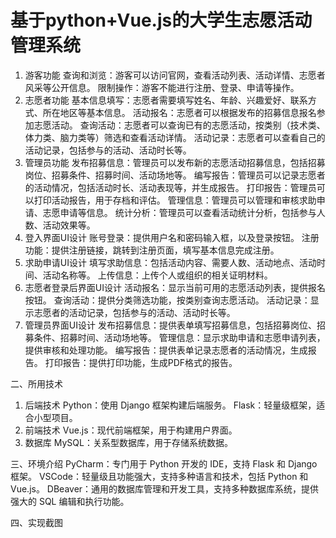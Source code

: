 # 基于python+Vue.js的大学生志愿活动管理系统
1. 游客功能
查询和浏览：游客可以访问官网，查看活动列表、活动详情、志愿者风采等公开信息。
限制操作：游客不能进行注册、登录、申请等操作。
2. 志愿者功能
基本信息填写：志愿者需要填写姓名、年龄、兴趣爱好、联系方式、所在地区等基本信息。
活动报名：志愿者可以根据发布的招募信息报名参加志愿活动。
查询活动：志愿者可以查询已有的志愿活动，按类别（技术类、体力类、脑力类等）筛选和查看活动详情。
活动记录：志愿者可以查看自己的活动记录，包括参与的活动、活动时长等。
3. 管理员功能
发布招募信息：管理员可以发布新的志愿活动招募信息，包括招募岗位、招募条件、招募时间、活动场地等。
编写报告：管理员可以记录志愿者的活动情况，包括活动时长、活动表现等，并生成报告。
打印报告：管理员可以打印活动报告，用于存档和评估。
管理信息：管理员可以管理和审核求助申请、志愿申请等信息。
统计分析：管理员可以查看活动统计分析，包括参与人数、活动效果等。
4. 登入界面UI设计
账号登录：提供用户名和密码输入框，以及登录按钮。
注册功能：提供注册链接，跳转到注册页面，填写基本信息完成注册。
5. 求助申请UI设计
填写求助信息：包括活动内容、需要人数、活动地点、活动时间、活动名称等。
上传信息：上传个人或组织的相关证明材料。
6. 志愿者登录后界面UI设计
活动报名：显示当前可用的志愿活动列表，提供报名按钮。
查询活动：提供分类筛选功能，按类别查询志愿活动。
活动记录：显示志愿者的活动记录，包括参与的活动、活动时长等。
7. 管理员界面UI设计
发布招募信息：提供表单填写招募信息，包括招募岗位、招募条件、招募时间、活动场地等。
管理信息：显示求助申请和志愿申请列表，提供审核和处理功能。
编写报告：提供表单记录志愿者的活动情况，生成报告。
打印报告：提供打印功能，生成PDF格式的报告。

二、所用技术
1. 后端技术
Python：使用 Django 框架构建后端服务。
Flask：轻量级框架，适合小型项目。
2. 前端技术
Vue.js：现代前端框架，用于构建用户界面。
3. 数据库
MySQL：关系型数据库，用于存储系统数据。


三、环境介绍
PyCharm：专门用于 Python 开发的 IDE，支持 Flask 和 Django 框架。
VSCode：轻量级且功能强大，支持多种语言和技术，包括 Python 和 Vue.js。
DBeaver：通用的数据库管理和开发工具，支持多种数据库系统，提供强大的 SQL 编辑和执行功能。

四、实现截图

